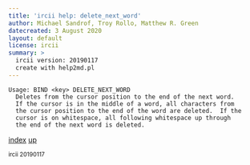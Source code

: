 ```yaml
---
title: 'ircii help: delete_next_word'
author: Michael Sandrof, Troy Rollo, Matthew R. Green
datecreated: 3 August 2020
layout: default
license: ircii
summary: >
  ircii version: 20190117
  create with help2md.pl
---
```

```
Usage: BIND <key> DELETE_NEXT_WORD
  Deletes from the cursor position to the end of the next word.
  If the cursor is in the middle of a word, all characters from
  the cursor position to the end of the word are deleted.  If the
  cursor is on whitespace, all following whitespace up through
  the end of the next word is deleted.
```

[index](index.html)
[up](..)

<small> ircii 20190117 </small>
